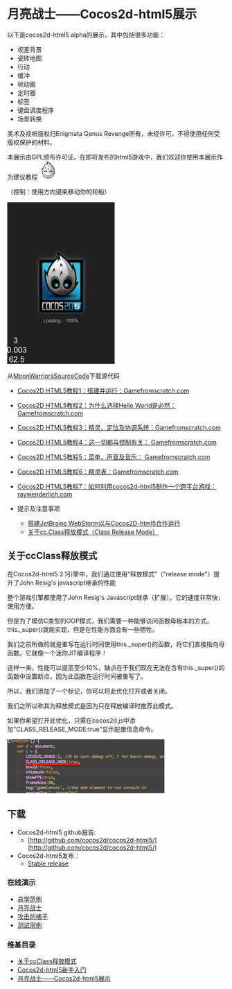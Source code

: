 # 月亮战士——Cocos2d-html5展示

以下是cocos2d-html5 alpha的展示，其中包括很多功能：

- 视差背景
- 瓷砖地图
- 行动
- 缓冲
- 帧动画
- 定时器
- 标签
- 键盘调度程序
- 场景转换

美术及视听版权归Enigmata Genus Revenge所有，未经许可，不得使用任何受版权保护的材料。

本展示由GPL颁布许可证。在即将发布的html5游戏中，我们欢迎你使用本展示作为建议教程 ![](./res/smile.png)

（控制：使用方向键来移动你的轮船）

![](./res/loading.png)

从[MoonWarriorsSourceCode](https://github.com/cocos2d/cocos2d-js-tests/tree/master/games/MoonWarriors)下载源代码

- [Cocos2D HTML5教程1：搭建并运行：Gamefromscratch.com](http://www.gamefromscratch.com/)
- [Cocos2D HTML5教程2：为什么选择Hello World是必然：Gamefromscratch.com](http://www.gamefromscratch.com/)
- [Cocos2D HTML5教程3：精灵、定位及协调系统：Gamefromscratch.com](http://www.gamefromscratch.com/post/2012/06/08/Cocos2D-HTML-Tutorial-3All-about-sprites-and-positioning.aspx)
- [Cocos2D HTML5教程4：这一切都与控制有关： Gamefromscratch.com](http://www.gamefromscratch.com/)
- [Cocos2D HTML5教程5：菜单、声音及音乐： Gamefromscratch.com](http://www.gamefromscratch.com/)
- [Cocos2D HTML5教程6：精灵表：Gamefromscratch.com](http://www.gamefromscratch.com/)
- [Cocos2D HTML5教程7：如何利用cocos2d-html5制作一个跨平台游戏：raywenderlich.com](http://www.raywenderlich.com/33028/how-to-make-a-cross-platform-game-with-cocos2d-javascript-tutorial-the-platforms)

- 提示及注意事项

	- [搭建JetBrains WebStorm以与Cocos2D-html5合作运行](http://www.gamefromscratch.com/post/2012/06/07/Setting-up-JetBrains-WebStorm-to-work-with-Cocos2D.aspx)
	- [关于cc.Class释放模式（Class Release Mode）](http://www.cocos2d-x.org/wiki/About_ccClass_Release_Mode)

## 关于ccClass释放模式

在Cocos2d-html5 2.1引擎中，我们通过使用“释放模式”（"release mode"）提升了John Resig's javascript继承的性能

整个游戏引擎都使用了John Resig's Javascript继承（扩展）。它的速度非常快，使用方便。

但是为了模仿C类型的OOP模式，我们需要一种能够访问函数母板本的方式。this._super()就能实现，但是在性能方面会有一些牺牲。

我们之前所做的就是重写在运行时间使用this._super()的函数，将它们直接指向母函数。它就像一个迷你JIT编译程序！

这样一来，性能可以提高至少10%，缺点在于我们现在无法在含有this._super()的函数中设置断点，因为此函数在运行时间被重写了。

所以，我们添加了一个标记，你可以将此优化打开或者关闭。

我们之所以称其为释放模式是因为只在释放编译时推荐此模式。

如果你希望打开此优化，只需在cocos2d.js中添加"CLASS_RELEASE_MODE:true"显示配置信息命令。

![](./res/config.png)

## 下载

- Cocos2d-html5 github报告:
	- [http://github.com/cocos2d/cocos2d-html5/](http://github.com/cocos2d/cocos2d-html5/)
- Cocos2d-html5发布：
	- [Stable release](http://www.cocos2d-x.org/download)

### 在线演示

- [易学范例](http://cocos2d-x.org/npm/cocos2d-html5/index.html)
- [月亮战士](http://www.cocos2d-x.org/MoonWarriors/index.html)
- [攻击的橘子](http://www.cocos2d-x.org/html5-samples/samples/games/FruitAttack/index.html)
- [测试用例](http://www.cocos2d-x.org/html5-samples/samples/tests/index.html)

### 维基目录

- [关于ccClass释放模式](http://www.cocos2d-x.org/wiki/About_ccClass_Release_Mode)
- [Cocos2d-html5新手入门](http://www.cocos2d-x.org/wiki/Getting_Started_with_Cocos2d-html5)
- [月亮战士——Cocos2d-html5展示](http://www.cocos2d-x.org/wiki/MoonWarriors_-_Cocos2d-html5_Showcase)



